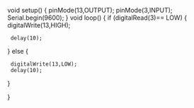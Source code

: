 void setup()
 {
   pinMode(13,OUTPUT);
   pinMode(3,INPUT);
   Serial.begin(9600);
 }
 void loop()
 {
   if (digitalRead(3)== LOW)
   {
     digitalWrite(13,HIGH);
     
     delay(10);
   }
   else 
   {
     
     digitalWrite(13,LOW);
     delay(10);
     
   }
   
 }
